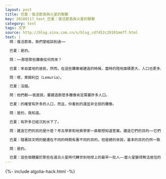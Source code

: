 ```yaml
---
layout: post
title: 巴夏：復活節島與火星的聯繫
key: 20180117_text_巴夏：復活節島與火星的聯繫
category: text
tags: 文字
source: http://blog.sina.com.cn/s/blog_cd7452c20101mm7f.html
text: |
  問：復活節島，我們曾經談到過⋯⋯

  巴夏：是的。

  問：⋯⋯那麼那些雕像從何而來？

  巴夏：來自當地的居民，然而，在這些雕像被建造的時候，當時的陸地面積更大，人口也更多。他們是一個更古老文明的後裔，該文明即你們所知的Mu。

  問：嗯，萊姆利亞（Lemuria）。

  巴夏：沒錯。

  問：他們都⋯⋯我是說，要建造那麼多雕像肯定需要許多人口。

  巴夏：的確曾有許多的人口，而且，你看到的還並非全部的雕像。

  問：是的，我知道。

  巴夏：有許多已經沉到水下了。

  問：建造它們的目的是什麼？考古學家和地質學家一直都想知道答案。建造它們的目的⋯⋯它們都是面朝著大海⋯⋯你懂我的意思嗎？

  巴夏：隨著該文明的變遷在不同的時期有著不同的目的。但是總的來說，基本的目的仍然一致，即使用這些雕像作為一個標識，或者說一個共鳴標識符號，來將他們與集體相聯繫。因為它代表著他們集體意識的某個原型面向，物理形態的一種基本概括——也就是人臉的展示。這有助於他們與集體意識產生共鳴。同樣，如果你注意的話，你會發現那些人臉與火星人面像之間存在著大量的相似性。

  問：是的。

  巴夏：這些個體屬於那些在遠古火星時代轉世到地球上的最早一批人——當火星變得無法居住的時候。他們為了基本上同樣的理由再創造了那些石像，如同火星上的人面像，來作為一個共鳴標識符。以便讓個體擁有一個物理象徵，當其注視人面像時，立刻就能與整個族群的集體意識相連接。
---
```


{%- include algolia-hack.html -%}
